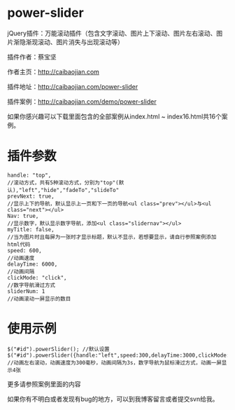 power-slider
============

jQuery插件：万能滚动插件（包含文字滚动、图片上下滚动、图片左右滚动、图片渐隐渐现滚动、图片消失与出现滚动等）

插件作者：蔡宝坚

作者主页：http://caibaojian.com

插件地址：http://caibaojian.com/power-slider

插件案例：http://caibaojian.com/demo/power-slider

如果你感兴趣可以下载里面包含的全部案例从index.html ~ index16.html共16个案例。

插件参数
==========
	handle: "top",
	//滚动方式，共有5种滚动方式，分别为"top"(默认),"left","hide","fadeTo","slideTo"
	prevNext: true,
	//显示上下的导航，默认显示上一页和下一页的导航<ul class="prev"></ul>与<ul class="next"></ul>
	Nav: true,
	//显示数字，默认显示数字导航，添加<ul class="slidernav"></ul>
	myTitle: false,
	//当为图片时且每屏为一张时才显示标题，默认不显示，若想要显示，请自行参照案例添加html代码
	speed: 600,
	//动画速度
	delayTime: 6000,
	//动画间隔
	clickMode: "click",
	//数字导航滑过方式
	sliderNum: 1
	//动画滚动一屏显示的数目
	
使用示例
==========
	$("#id").powerSlider(); //默认设置
	$("#id").powerSlider({handle:"left",speed:300,delayTime:3000,clickMode:"mouseover",sliderNum:4});
	//动画左右滚动，动画速度为300毫秒，动画间隔为3s，数字导航为鼠标滑过方式，动画一屏显示4张
	

更多请参照案例里面的内容

如果你有不明白或者发现有bug的地方，可以到我博客留言或者提交svn给我。

